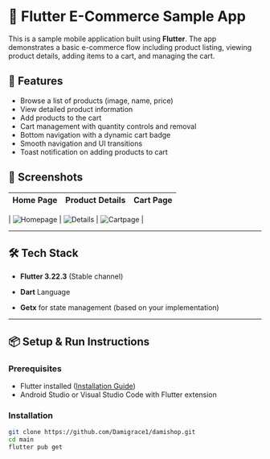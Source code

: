 # 🛒 Flutter E-Commerce Sample App

This is a sample mobile application built using **Flutter**. The app demonstrates a basic e-commerce flow including product listing, viewing product details, adding items to a cart, and managing the cart.

## 🚀 Features

- Browse a list of products (image, name, price)
- View detailed product information
- Add products to the cart
- Cart management with quantity controls and removal
- Bottom navigation with a dynamic cart badge
- Smooth navigation and UI transitions
- Toast notification on adding products to cart

## 📱 Screenshots

| Home Page | Product Details | Cart Page |
|-----------|------------------|-----------|

| ![Homepage](assets/screenshots/hompage.png) 
| ![Details](assets/screenshots/product-details.png) 
| ![Cartpage](assets/screenshots/cartpage.png) |



---

## 🛠️ Tech Stack

- **Flutter 3.22.3** (Stable channel)
- **Dart** Language

- **Getx**  for state management (based on your implementation)


---

## 📦 Setup & Run Instructions

### Prerequisites

- Flutter installed ([Installation Guide](https://flutter.dev/docs/get-started/install))
- Android Studio or Visual Studio Code with Flutter extension

### Installation

```bash
git clone https://github.com/Damigrace1/damishop.git
cd main
flutter pub get
